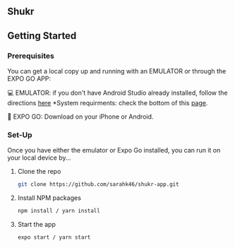 ## Shukr
<!-- GETTING STARTED -->
## Getting Started

### Prerequisites

You can get a local copy up and running with an EMULATOR or through the EXPO GO APP:

💻 EMULATOR: if you don't have Android Studio already installed, follow the directions <a href="https://developer.android.com/studio/install#:~:text=Launch%20the%20Android%20Studio%20DMG,Studio%20settings%2C%20then%20click%20OK.">here</a>
*System requirments: check the bottom of this <a href="https://developer.android.com/studio/install#:~:text=Launch%20the%20Android%20Studio%20DMG,Studio%20settings%2C%20then%20click%20OK.">page</a>.

📱 EXPO GO: Download on your iPhone or Android.

### Set-Up

Once you have either the emulator or Expo Go installed, you can run it on your local device by...

1. Clone the repo
   ```sh
   git clone https://github.com/sarahk46/shukr-app.git
   ```
2. Install NPM packages
   ```sh
   npm install / yarn install
   ```
3. Start the app 
   ```sh
   expo start / yarn start
   ```